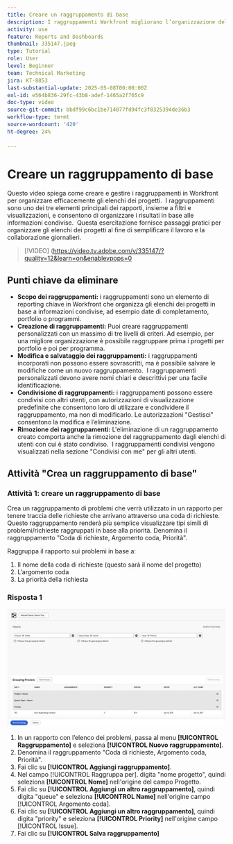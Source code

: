 ```yaml
---
title: Creare un raggruppamento di base
description: I raggruppamenti Workfront migliorano l’organizzazione del progetto consentendo agli utenti di classificare gli elenchi in base a elementi come portfolio, programmi o date di completamento, con opzioni di condivisione e gestione personalizzabili per una collaborazione efficiente.
activity: use
feature: Reports and Dashboards
thumbnail: 335147.jpeg
type: Tutorial
role: User
level: Beginner
team: Technical Marketing
jira: KT-8853
last-substantial-update: 2025-05-08T00:00:00Z
exl-id: e564b836-29fc-43b8-adef-1465a2f765c9
doc-type: video
source-git-commit: bbdf99c6bc1be714077fd94fc3f8325394de36b3
workflow-type: tm+mt
source-wordcount: '420'
ht-degree: 24%

---
```


# Creare un raggruppamento di base

Questo video spiega come creare e gestire i raggruppamenti in Workfront per organizzare efficacemente gli elenchi dei progetti. &#x200B; I raggruppamenti sono uno dei tre elementi principali dei rapporti, insieme a filtri e visualizzazioni, e consentono di organizzare i risultati in base alle informazioni condivise. &#x200B;
Questa esercitazione fornisce passaggi pratici per organizzare gli elenchi dei progetti al fine di semplificare il lavoro e la collaborazione giornalieri. &#x200B;

>[!VIDEO] (https://video.tv.adobe.com/v/335147/?quality=12&learn=on&enablevpops=0

## Punti chiave da eliminare

* **Scopo dei raggruppamenti:** i raggruppamenti sono un elemento di reporting chiave in Workfront che organizza gli elenchi dei progetti in base a informazioni condivise, ad esempio date di completamento, portfolio o programmi. &#x200B;
* **Creazione di raggruppamenti:** Puoi creare raggruppamenti personalizzati con un massimo di tre livelli di criteri. &#x200B; Ad esempio, per una migliore organizzazione è possibile raggruppare prima i progetti per portfolio e poi per programma. &#x200B;
* **Modifica e salvataggio dei raggruppamenti:** i raggruppamenti incorporati non possono essere sovrascritti, ma è possibile salvare le modifiche come un nuovo raggruppamento. &#x200B; I raggruppamenti personalizzati devono avere nomi chiari e descrittivi per una facile identificazione. &#x200B;
* **Condivisione di raggruppamenti:** i raggruppamenti possono essere condivisi con altri utenti, con autorizzazioni di visualizzazione predefinite che consentono loro di utilizzare e condividere il raggruppamento, ma non di modificarlo. Le autorizzazioni &quot;&#x200B;Gestisci&quot; consentono la modifica e l’eliminazione. &#x200B;
* **Rimozione dei raggruppamenti:** L&#39;eliminazione di un raggruppamento creato comporta anche la rimozione del raggruppamento dagli elenchi di utenti con cui è stato condiviso. &#x200B; I raggruppamenti condivisi vengono visualizzati nella sezione &quot;Condivisi con me&quot; per gli altri utenti. &#x200B;

## Attività &quot;Crea un raggruppamento di base&quot;


### Attività 1: creare un raggruppamento di base

Crea un raggruppamento di problemi che verrà utilizzato in un rapporto per tenere traccia delle richieste che arrivano attraverso una coda di richieste. Questo raggruppamento renderà più semplice visualizzare tipi simili di problemi/richieste raggruppati in base alla priorità. Denomina il raggruppamento &quot;Coda di richieste, Argomento coda, Priorità&quot;.

Raggruppa il rapporto sui problemi in base a:

1. Il nome della coda di richieste (questo sarà il nome del progetto)
1. L’argomento coda
1. La priorità della richiesta

### Risposta 1

![Immagine dello schermo per creare un nuovo raggruppamento](assets/grouping-exercise.png)

1. In un rapporto con l’elenco dei problemi, passa al menu **[!UICONTROL Raggruppamento]** e seleziona **[!UICONTROL Nuovo raggruppamento]**.
1. Denomina il raggruppamento &quot;Coda di richieste, Argomento coda, Priorità&quot;.
1. Fai clic su **[!UICONTROL Aggiungi raggruppamento]**.
1. Nel campo [!UICONTROL Raggruppa per]. digita &quot;nome progetto&quot;, quindi seleziona **[!UICONTROL Nome]** nell&#39;origine del campo Progetto.
1. Fai clic su **[!UICONTROL Aggiungi un altro raggruppamento]**, quindi digita &quot;queue&quot; e seleziona **[!UICONTROL Name]** nell&#39;origine campo [!UICONTROL Argomento coda].
1. Fai clic su **[!UICONTROL Aggiungi un altro raggruppamento]**, quindi digita &quot;priority&quot; e seleziona **[!UICONTROL Priority]** nell&#39;origine campo [!UICONTROL Issue].
1. Fai clic su **[!UICONTROL Salva raggruppamento]**
